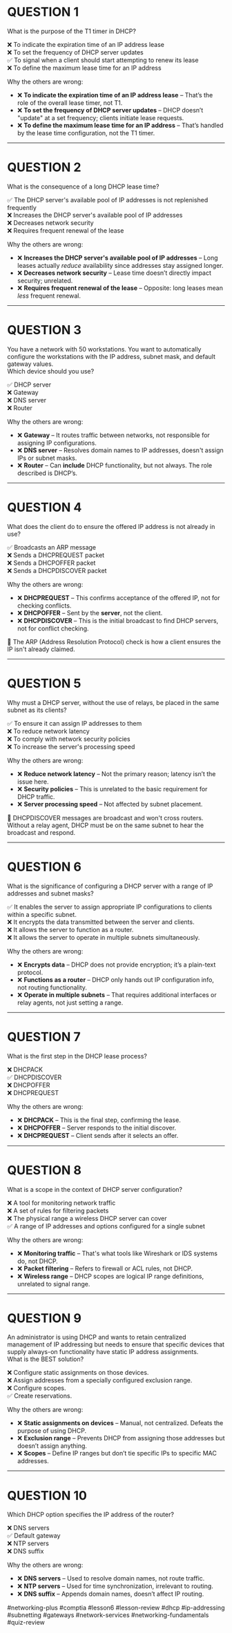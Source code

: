 # QUESTION 1  
What is the purpose of the T1 timer in DHCP?

❌ To indicate the expiration time of an IP address lease  
❌ To set the frequency of DHCP server updates  
✅ To signal when a client should start attempting to renew its lease  
❌ To define the maximum lease time for an IP address  

Why the others are wrong:  
- ❌ **To indicate the expiration time of an IP address lease** – That’s the role of the overall lease timer, not T1.  
- ❌ **To set the frequency of DHCP server updates** – DHCP doesn’t "update" at a set frequency; clients initiate lease requests.  
- ❌ **To define the maximum lease time for an IP address** – That’s handled by the lease time configuration, not the T1 timer.  
---
# QUESTION 2  
What is the consequence of a long DHCP lease time?

✅ The DHCP server's available pool of IP addresses is not replenished frequently  
❌ Increases the DHCP server's available pool of IP addresses  
❌ Decreases network security  
❌ Requires frequent renewal of the lease  

Why the others are wrong:  
- ❌ **Increases the DHCP server's available pool of IP addresses** – Long leases actually *reduce* availability since addresses stay assigned longer.  
- ❌ **Decreases network security** – Lease time doesn’t directly impact security; unrelated.  
- ❌ **Requires frequent renewal of the lease** – Opposite: long leases mean *less* frequent renewal.

---
# QUESTION 3  
You have a network with 50 workstations. You want to automatically configure the workstations with the IP address, subnet mask, and default gateway values.  
Which device should you use?

✅ DHCP server  
❌ Gateway  
❌ DNS server  
❌ Router  

Why the others are wrong:  
- ❌ **Gateway** – It routes traffic between networks, not responsible for assigning IP configurations.  
- ❌ **DNS server** – Resolves domain names to IP addresses, doesn't assign IPs or subnet masks.  
- ❌ **Router** – Can **include** DHCP functionality, but not always. The role described is DHCP’s.

---

# QUESTION 4  
What does the client do to ensure the offered IP address is not already in use?

✅ Broadcasts an ARP message  
❌ Sends a DHCPREQUEST packet  
❌ Sends a DHCPOFFER packet  
❌ Sends a DHCPDISCOVER packet  

Why the others are wrong:  
- ❌ **DHCPREQUEST** – This confirms acceptance of the offered IP, not for checking conflicts.  
- ❌ **DHCPOFFER** – Sent by the **server**, not the client.  
- ❌ **DHCPDISCOVER** – This is the initial broadcast to find DHCP servers, not for conflict checking.  

🧱 The ARP (Address Resolution Protocol) check is how a client ensures the IP isn't already claimed.


---

# QUESTION 5  
Why must a DHCP server, without the use of relays, be placed in the same subnet as its clients?

✅ To ensure it can assign IP addresses to them  
❌ To reduce network latency  
❌ To comply with network security policies  
❌ To increase the server's processing speed  

Why the others are wrong:  
- ❌ **Reduce network latency** – Not the primary reason; latency isn’t the issue here.  
- ❌ **Security policies** – This is unrelated to the basic requirement for DHCP traffic.  
- ❌ **Server processing speed** – Not affected by subnet placement.

🧱 DHCPDISCOVER messages are broadcast and won't cross routers. Without a relay agent, DHCP must be on the same subnet to hear the broadcast and respond.

---
# QUESTION 6  
What is the significance of configuring a DHCP server with a range of IP addresses and subnet masks?

✅ It enables the server to assign appropriate IP configurations to clients within a specific subnet.  
❌ It encrypts the data transmitted between the server and clients.  
❌ It allows the server to function as a router.  
❌ It allows the server to operate in multiple subnets simultaneously.  

Why the others are wrong:  
- ❌ **Encrypts data** – DHCP does not provide encryption; it’s a plain-text protocol.  
- ❌ **Functions as a router** – DHCP only hands out IP configuration info, not routing functionality.  
- ❌ **Operate in multiple subnets** – That requires additional interfaces or relay agents, not just setting a range.

---
# QUESTION 7  
What is the first step in the DHCP lease process?

❌ DHCPACK  
✅ DHCPDISCOVER  
❌ DHCPOFFER  
❌ DHCPREQUEST  

Why the others are wrong:  
- ❌ **DHCPACK** – This is the final step, confirming the lease.  
- ❌ **DHCPOFFER** – Server responds to the initial discover.  
- ❌ **DHCPREQUEST** – Client sends after it selects an offer.

---

# QUESTION 8  
What is a scope in the context of DHCP server configuration?

❌ A tool for monitoring network traffic  
❌ A set of rules for filtering packets  
❌ The physical range a wireless DHCP server can cover  
✅ A range of IP addresses and options configured for a single subnet  

Why the others are wrong:  
- ❌ **Monitoring traffic** – That's what tools like Wireshark or IDS systems do, not DHCP.  
- ❌ **Packet filtering** – Refers to firewall or ACL rules, not DHCP.  
- ❌ **Wireless range** – DHCP scopes are logical IP range definitions, unrelated to signal range.


---
# QUESTION 9  
An administrator is using DHCP and wants to retain centralized management of IP addressing but needs to ensure that specific devices that supply always-on functionality have static IP address assignments.  
What is the BEST solution?

❌ Configure static assignments on those devices.  
❌ Assign addresses from a specially configured exclusion range.  
❌ Configure scopes.  
✅ Create reservations.

Why the others are wrong:  
- ❌ **Static assignments on devices** – Manual, not centralized. Defeats the purpose of using DHCP.  
- ❌ **Exclusion range** – Prevents DHCP from assigning those addresses but doesn’t assign anything.  
- ❌ **Scopes** – Define IP ranges but don’t tie specific IPs to specific MAC addresses.  

---
# QUESTION 10  
Which DHCP option specifies the IP address of the router?

❌ DNS servers  
✅ Default gateway  
❌ NTP servers  
❌ DNS suffix  

Why the others are wrong:  
- ❌ **DNS servers** – Used to resolve domain names, not route traffic.  
- ❌ **NTP servers** – Used for time synchronization, irrelevant to routing.  
- ❌ **DNS suffix** – Appends domain names, doesn’t affect IP routing.  


#networking-plus #comptia #lesson6 #lesson-review #dhcp #ip-addressing #subnetting #gateways #network-services #networking-fundamentals #quiz-review

